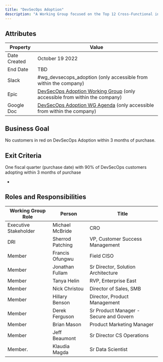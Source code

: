 ```yaml
---
title: "DevSecOps Adoption"
description: "A Working Group focused on the Top 12 Cross-Functional initiative of ensuring ultimate customers successfully adopt DevSecOps within 3 months of purchase"
---
```


## Attributes

| Property        | Value          |
|-----------------|----------------|
| Date Created    | October 19 2022   |
| End Date        | TBD |
| Slack           | #wg_devsecops_adoption (only accessible from within the company) |
| Epic            | [DevSecOps Adoption Working Group](https://gitlab.com/groups/gitlab-com/sales-team/-/epics/59) (only accessible from within the company) |
| Google Doc      | [DevSecOps Adoption WG Agenda](https://docs.google.com/document/d/1kUrBpNYhHZNpWvihQe2484FAAy5sO42yVKR7uINULh0/edit) (only accessible from within the company) |

## Business Goal

No customers in red on DevSecOps Adoption within 3 months of purchase.

## Exit Criteria

One fiscal quarter (purchase date) with 90% of DevSecOps customers adopting within 3 months of purchase

-

## Roles and Responsibilities

| Working Group Role    | Person                | Title                                  |
|-----------------------|-----------------------|----------------------------------------|
| Executive Stakeholder | Michael McBride       | CRO    |
| DRI                   | Sherrod Patching      | VP, Customer Success Management        |
| Member                | Francis Ofungwu       | Field CISO                        |
| Member                | Jonathan Fullam       | Sr Director, Solution Architecture           |
| Member                | Tanya Helin           | RVP, Enterprise East                   || Member                | Rich Phillips         | ASM, Enterprise East         |
| Member                | Nick Christou         | Director of Sales, SMB                         |
| Member                | Hillary Benson        | Director, Product Management            |
| Member                | Derek Ferguson        | Sr Product Manager - Secure and Govern |
| Member                | Brian Mason           | Product Marketing Manager |
| Member                | Jeff Beaumont         | Sr Director CS Operations |
| Member.              | Klaudia Magda           | Sr Data Scientist |

